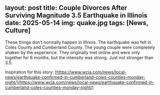 layout: post
title:  Couple Divorces After Surviving Magnitude 3.5 Earthquake in Illinois
date:   2025-05-14
img:  quake.jpg
tags:   [News, Culture]
---

These things don't normally happen in Illinois. The earthquake was felt in Coles County and Cumberland County. The young couple were completely shaken by the experience. They originally met online and were only together for 6 months, but the intensity was strong. Just not stronger than 3.5.

Inspiration for this story: [https://www.wcia.com/news/local-news/earthquake-confirmed-in-cumberland-coles-counties-monday-night/](https://www.wcia.com/news/local-news/earthquake-confirmed-in-cumberland-coles-counties-monday-night/)

